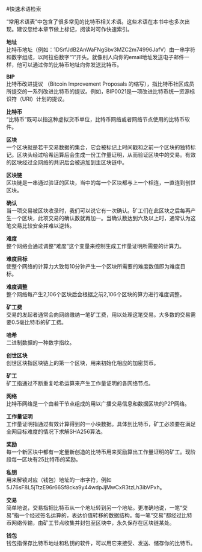 #快速术语检索

“常用术语表”中包含了很多常见的比特币相关术语。这些术语在本书中也多次出现。建议您给本章节做上标记，阅读时可作快速索引。

**地址**
<br>
比特币地址（例如：1DSrfJdB2AnWaFNgSbv3MZC2m74996JafV）由一串字符和数字组成，以阿拉伯数字“1”开头。就像别人向你的email地址发送电子邮件一样，他可以通过你的比特币地址向你发送比特币。

**BIP**<br>
比特币改进提议 （Bitcoin Improvement Proposals 的缩写），指比特币社区成员所提交的一系列改进比特币的提议。例如，BIP0021是一项改进比特币统一资源标识符（URI）计划的提议。

**比特币**<br>
“比特币”既可以指这种虚拟货币单位，比特币网络或者网络节点使用的比特币软件。

**区块**<br>
一个区块就是若干交易数据的集合，它会被标记上时间戳和之前一个区块的独特标记。区块头经过哈希运算后会生成一份工作量证明，从而验证区块中的交易。有效的区块经过全网络的共识后会被追加到主区块链中。

**区块链**<br>
区块链是一串通过验证的区块，当中的每一个区块都与上一个相连，一直连到创世区块。

**确认**<br>
当一项交易被区块收录时，我们可以说它有一次确认。矿工们在此区块之后每再产生一个区块，此项交易的确认数就再加一。当确认数达到六及以上时，通常认为这笔交易比较安全并难以逆转。

**难度**<br>
整个网络会通过调整“难度”这个变量来控制生成工作量证明所需要的计算力。

**难度目标**<br>
使整个网络的计算力大致每10分钟产生一个区块所需要的难度数值即为难度目标。

**难度调整**<br>
整个网络每产生2,106个区块后会根据之前2,106个区块的算力进行难度调整。

**矿工费**<br>
交易的发起者通常会向网络缴纳一笔矿工费，用以处理这笔交易。大多数的交易需要0.5毫比特币的矿工费。

**哈希**<br>
二进制数据的一种数字指纹。

**创世区块**<br>
创世区块指区块链上的第一个区块，用来初始化相应的加密货币。

**矿工**<br>
矿工指通过不断重复哈希运算来产生工作量证明的各网络节点。

**网络**<br>
比特币网络是一个由若干节点组成的用以广播交易信息和数据区块的P2P网络。

**工作量证明**<br>
工作量证明指通过有效计算得到的一小块数据。具体到比特币，矿工必须要在满足全网目标难度的情况下求解SHA256算法。

**奖励**<br>
每一个新区块中都有一定量新创造的比特币用来奖励算出工作量证明的矿工。现阶段每一区块有25比特币的奖励。

**私钥**<br>
用来解锁对应（钱包）地址的一串字符，例如5J76sF8L5jTtzE96r66Sf8cka9y44wdpJjMwCxR3tzLh3ibVPxh。

**交易**<br>
简单地说，交易指把比特币从一个地址转到另一个地址。更准确地说，一笔“交易”指一个经过签名运算的，表达价值转移的数据结构。每一笔“交易”都经过比特币网络传输，由矿工节点收集并封包至区块中，永久保存在区块链某处。

**钱包**<br>
钱包指保存比特币地址和私钥的软件，可以用它来接受、发送、储存你的比特币。
